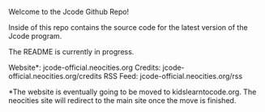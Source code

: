 Welcome to the Jcode Github Repo!

Inside of this repo contains the source code for the latest version of the Jcode program.

The README is currently in progress.

Website*: jcode-official.neocities.org
Credits: jcode-official.neocities.org/credits
RSS Feed: jcode-official.neocities.org/rss

*The website is eventually going to be moved to kidslearntocode.org. The neocities site will redirect to the main site once the move is finished.
